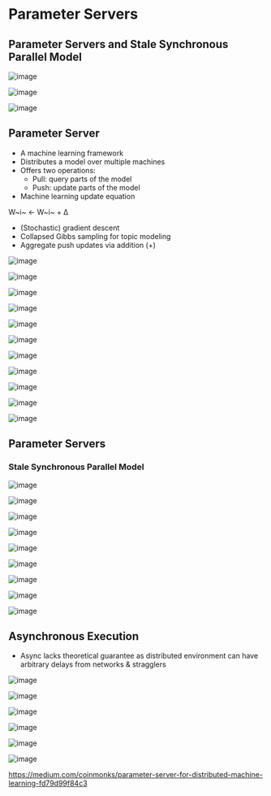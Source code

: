 # Parameter Servers

## Parameter Servers and Stale Synchronous Parallel Model

![image](../../../media/Big-Data_Parameter-Servers-image1.jpg)

![image](../../../media/Big-Data_Parameter-Servers-image2.jpg)

![image](../../../media/Big-Data_Parameter-Servers-image3.jpg)

## Parameter Server

- A machine learning framework
- Distributes a model over multiple machines
- Offers two operations:
  - Pull: query parts of the model
  - Push: update parts of the model
- Machine learning update equation

W~i~ <- W~i~ + Δ

- (Stochastic) gradient descent
- Collapsed Gibbs sampling for topic modeling
- Aggregate push updates via addition (+)

![image](../../../media/Big-Data_Parameter-Servers-image4.jpg)

![image](../../../media/Big-Data_Parameter-Servers-image5.jpg)

![image](../../../media/Big-Data_Parameter-Servers-image6.jpg)

![image](../../../media/Big-Data_Parameter-Servers-image7.jpg)

![image](../../../media/Big-Data_Parameter-Servers-image8.jpg)

![image](../../../media/Big-Data_Parameter-Servers-image9.jpg)

![image](../../../media/Big-Data_Parameter-Servers-image10.jpg)

![image](../../../media/Big-Data_Parameter-Servers-image11.jpg)

![image](../../../media/Big-Data_Parameter-Servers-image12.jpg)

![image](../../../media/Big-Data_Parameter-Servers-image13.jpg)

![image](../../../media/Big-Data_Parameter-Servers-image14.jpg)

## Parameter Servers

### Stale Synchronous Parallel Model

![image](../../../media/Big-Data_Parameter-Servers-image15.jpg)

![image](../../../media/Big-Data_Parameter-Servers-image16.jpg)

![image](../../../media/Big-Data_Parameter-Servers-image17.jpg)

![image](../../../media/Big-Data_Parameter-Servers-image18.jpg)

![image](../../../media/Big-Data_Parameter-Servers-image19.jpg)

![image](../../../media/Big-Data_Parameter-Servers-image20.jpg)

![image](../../../media/Big-Data_Parameter-Servers-image21.jpg)

![image](../../../media/Big-Data_Parameter-Servers-image22.jpg)

![image](../../../media/Big-Data_Parameter-Servers-image23.jpg)

## Asynchronous Execution

- Async lacks theoretical guarantee as distributed environment can have arbitrary delays from networks & stragglers

![image](../../../media/Big-Data_Parameter-Servers-image24.jpg)

![image](../../../media/Big-Data_Parameter-Servers-image25.jpg)

![image](../../../media/Big-Data_Parameter-Servers-image26.jpg)

![image](../../../media/Big-Data_Parameter-Servers-image27.jpg)

![image](../../../media/Big-Data_Parameter-Servers-image28.jpg)

![image](../../../media/Big-Data_Parameter-Servers-image29.jpg)

<https://medium.com/coinmonks/parameter-server-for-distributed-machine-learning-fd79d99f84c3>
